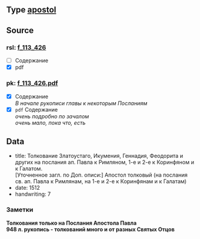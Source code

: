 ## Type [apostol][apostol]

## Source

### rsl: [f_113_426][rsl]

- [ ] Содержание
- [x] pdf

### pk: [f_113_426.pdf][pk]

- [x] Содержание  
  *В начале рукописи главы к некоторым Посланиям*
- [x] `pdf` Содержание  
  *очень подробно по зачалом*   
  *очень мало, пока что, есть*

## Data

* title: Толкование Златоустаго, Икумения, Геннадия, Феодорита и других на послания ап. Павла к Римляном, 1-е и 2-е к
  Коринфяном и к Галатом.  
  [Уточненное загл. по Доп. описи:] Апостол толковый (на послания св. ап. Павла к Римлянам, на 1-е и 2-е к Коринфянам и
  к Галатам)
* date: 1512
* handwriting: 7

### Заметки

**Толкования только на Послания Апостола Павла**  
**948 л. рукопись - толкований много и от разных Святых Отцов**

[rsl]: https://lib-fond.ru/lib-rgb/113/f-113-426/

[pk]: ../../../../../../pravoslavie/bibliya/novyj_zavet/apostol/tolkovyy/f_113_426.pdf

[apostol]: ../../../apostol/Апостол.md